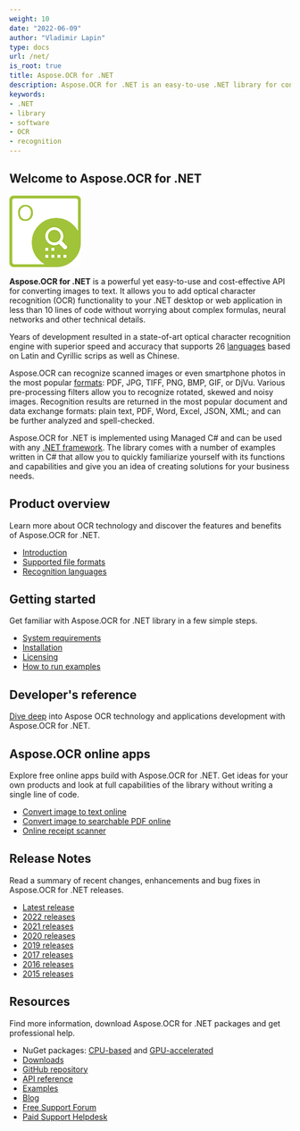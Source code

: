 ```yaml
---
weight: 10
date: "2022-06-09"
author: "Vladimir Lapin"
type: docs
url: /net/
is_root: true
title: Aspose.OCR for .NET
description: Aspose.OCR for .NET is an easy-to-use .NET library for converting scanned images and photographs to text.
keywords:
- .NET
- library
- software
- OCR
- recognition
---
```


## Welcome to Aspose.OCR for .NET

![Aspose.OCR for .NET](aspose-ocr-net.png)

**Aspose.OCR for .NET** is a powerful yet easy-to-use and cost-effective API for converting images to text. It allows you to add optical character recognition (OCR) functionality to your .NET desktop or web application in less than 10 lines of code without worrying about complex formulas, neural networks and other technical details.

Years of development resulted in a state-of-art optical character recognition engine with superior speed and accuracy that supports 26 [languages](/ocr/net/recognition-languages/) based on Latin and Cyrillic scrips as well as Chinese.

Aspose.OCR can recognize scanned images or even smartphone photos in the most popular [formats](/ocr/net/supported-file-formats/): PDF, JPG, TIFF, PNG, BMP, GIF, or DjVu. Various pre-processing filters allow you to recognize rotated, skewed and noisy images. Recognition results are returned in the most popular document and data exchange formats: plain text, PDF, Word, Excel, JSON, XML; and can be further analyzed and spell-checked.

Aspose.OCR for .NET is implemented using Managed C# and can be used with any [.NET framework](/ocr/net/system-requirements/#supported-frameworks). The library comes with a number of examples written in C# that allow you to quickly familiarize yourself with its functions and capabilities and give you an idea of creating solutions for your business needs.

## Product overview

Learn more about OCR technology and discover the features and benefits of Aspose.OCR for .NET.

- [Introduction](/ocr/net/product-overview/)
- [Supported file formats](/ocr/net/supported-file-formats/)
- [Recognition languages](/ocr/net/recognition-languages/)

## Getting started

Get familiar with Aspose.OCR for .NET library in a few simple steps.

- [System requirements](/ocr/net/system-requirements/)
- [Installation](/ocr/net/installation/)
- [Licensing](/ocr/net/licensing/)
- [How to run examples](/ocr/net/how-to-run-the-examples/)

## Developer's reference

[Dive deep](/ocr/net/developer-reference/) into Aspose OCR technology and applications development with Aspose.OCR for .NET.

## Aspose.OCR online apps

Explore free online apps build with Aspose.OCR for .NET. Get ideas for your own products and look at full capabilities of the library without writing a single line of code.

- [Convert image to text online](https://products.aspose.app/ocr/scan-image)
- [Convert image to searchable PDF online](https://products.aspose.app/ocr/ocr-to-pdf)
- [Online receipt scanner](https://products.aspose.app/ocr/scan-receipt)

## Release Notes

Read a summary of recent changes, enhancements and bug fixes in Aspose.OCR for .NET releases.

- [Latest release](/ocr/net/release-notes/latest/)
- [2022 releases](/ocr/net/release-notes-2022/)
- [2021 releases](/ocr/net/release-notes-2021/)
- [2020 releases](/ocr/net/release-notes-2020/)
- [2019 releases](/ocr/net/release-notes-2019/)
- [2017 releases](/ocr/net/release-notes-2017/)
- [2016 releases](/ocr/net/release-notes-2016/)
- [2015 releases](/ocr/net/release-notes-2015/)

## Resources

Find more information, download Aspose.OCR for .NET packages and get professional help.

- NuGet packages: [CPU-based](https://www.nuget.org/packages/Aspose.OCR/) and [GPU-accelerated](https://www.nuget.org/packages/Aspose.OCR-GPU/)
- [Downloads](https://downloads.aspose.com/ocr/net)
- [GitHub repository](https://github.com/aspose-ocr/Aspose.OCR-for-.NET)
- [API reference](https://reference.aspose.com/ocr/net/)
- [Examples](https://github.com/aspose-ocr/Aspose.OCR-for-.NET)
- [Blog](https://blog.aspose.com/category/ocr/)
- [Free Support Forum](https://forum.aspose.com/c/ocr/16)
- [Paid Support Helpdesk](https://helpdesk.aspose.com/)
